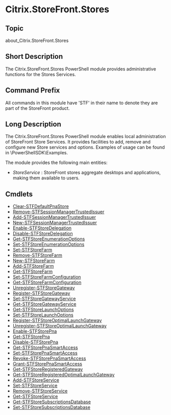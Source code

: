 ﻿# Citrix.StoreFront.Stores


## Topic

about_Citrix.StoreFront.Stores


## Short Description

The Citrix.StoreFront.Stores PowerShell module provides administrative functions for the Stores Services.


## Command Prefix

All commands in this module have 'STF' in their name to denote they are part of the StoreFront product.


## Long Description

The Citrix.StoreFront.Stores PowerShell module enables local administration of StoreFront Store Services. It provides facilities to add, remove and configure new Store services and options. Examples of usage can be found in <InstallPath>\PowerShellSDK\Examples.

The module provides the following main entities:

- *StoreService* : StoreFront stores aggregate desktops and applications, making them available to users.


## Cmdlets
* [Clear-STFDefaultPnaStore](Clear-STFDefaultPnaStore.md)
* [Remove-STFSessionManagerTrustedIssuer](Remove-STFSessionManagerTrustedIssuer.md)
* [Add-STFSessionManagerTrustedIssuer](Add-STFSessionManagerTrustedIssuer.md)
* [New-STFSessionManagerTrustedIssuer](New-STFSessionManagerTrustedIssuer.md)
* [Enable-STFStoreDelegation](Enable-STFStoreDelegation.md)
* [Disable-STFStoreDelegation](Disable-STFStoreDelegation.md)
* [Get-STFStoreEnumerationOptions](Get-STFStoreEnumerationOptions.md)
* [Set-STFStoreEnumerationOptions](Set-STFStoreEnumerationOptions.md)
* [Set-STFStoreFarm](Set-STFStoreFarm.md)
* [Remove-STFStoreFarm](Remove-STFStoreFarm.md)
* [New-STFStoreFarm](New-STFStoreFarm.md)
* [Add-STFStoreFarm](Add-STFStoreFarm.md)
* [Get-STFStoreFarm](Get-STFStoreFarm.md)
* [Set-STFStoreFarmConfiguration](Set-STFStoreFarmConfiguration.md)
* [Get-STFStoreFarmConfiguration](Get-STFStoreFarmConfiguration.md)
* [Unregister-STFStoreGateway](Unregister-STFStoreGateway.md)
* [Register-STFStoreGateway](Register-STFStoreGateway.md)
* [Set-STFStoreGatewayService](Set-STFStoreGatewayService.md)
* [Get-STFStoreGatewayService](Get-STFStoreGatewayService.md)
* [Get-STFStoreLaunchOptions](Get-STFStoreLaunchOptions.md)
* [Set-STFStoreLaunchOptions](Set-STFStoreLaunchOptions.md)
* [Register-STFStoreOptimalLaunchGateway](Register-STFStoreOptimalLaunchGateway.md)
* [Unregister-STFStoreOptimalLaunchGateway](Unregister-STFStoreOptimalLaunchGateway.md)
* [Enable-STFStorePna](Enable-STFStorePna.md)
* [Get-STFStorePna](Get-STFStorePna.md)
* [Disable-STFStorePna](Disable-STFStorePna.md)
* [Get-STFStorePnaSmartAccess](Get-STFStorePnaSmartAccess.md)
* [Set-STFStorePnaSmartAccess](Set-STFStorePnaSmartAccess.md)
* [Revoke-STFStorePnaSmartAccess](Revoke-STFStorePnaSmartAccess.md)
* [Grant-STFStorePnaSmartAccess](Grant-STFStorePnaSmartAccess.md)
* [Get-STFStoreRegisteredGateway](Get-STFStoreRegisteredGateway.md)
* [Get-STFStoreRegisteredOptimalLaunchGateway](Get-STFStoreRegisteredOptimalLaunchGateway.md)
* [Add-STFStoreService](Add-STFStoreService.md)
* [Set-STFStoreService](Set-STFStoreService.md)
* [Remove-STFStoreService](Remove-STFStoreService.md)
* [Get-STFStoreService](Get-STFStoreService.md)
* [Get-STFStoreSubscriptionsDatabase](Get-STFStoreSubscriptionsDatabase.md)
* [Set-STFStoreSubscriptionsDatabase](Set-STFStoreSubscriptionsDatabase.md)

